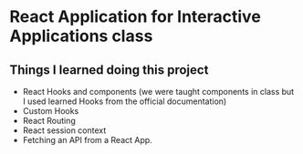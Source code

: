 # React Application for Interactive Applications class

## Things I learned doing this project
- React Hooks and components (we were taught components in class but I used learned Hooks from the official documentation)
- Custom Hooks
- React Routing
- React session context
- Fetching an API from a React App.
